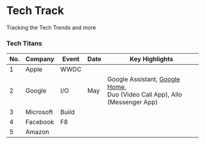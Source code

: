 # Tech Track
Tracking the Tech Trends and more

### Tech Titans

| No. |  Company |  Event | Date |  Key Highlights|
|---|---|---|---|---|
|1|  Apple |  WWDC |   |   |
| 2  |  Google | I/O  | May  | Google Assistant, [Google Home](https://home.google.com), <BR> Duo (Video Call App), Allo (Messenger App) |
|  3 | Microsoft  | Build  |   |   |
|   4 | Facebook  |  F8 |   |   |
|  5 |  Amazon |   |   |   |
